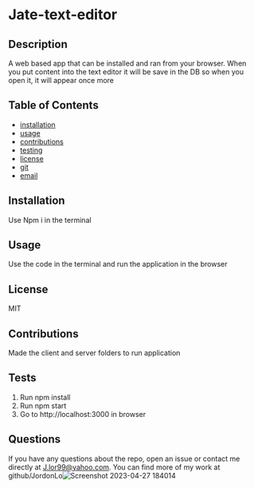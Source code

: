 # Jate-text-editor
  
  ## Description
  A web based app that can be installed and ran from your browser. When you put content into the text editor it will be save in the DB so when you open it, it will appear once more
  
  ## Table of Contents
  * [installation](#installation)
  * [usage](#usage)
  * [contributions](#contributions)
  * [testing](#testing)
  * [license](#license)
  * [git](#git)
  * [email](#email)
  
  ## Installation
  Use Npm i in the terminal
  
  ## Usage
  Use the code in the terminal and run the application in the browser

  ## License
  MIT

  ## Contributions
  Made the client and server folders to run application

  ## Tests
  1. Run npm install
  2. Run npm start 
  3. Go to http://localhost:3000 in browser
  
  ## Questions
  If you have any questions about the repo, open an issue or contact me directly at J.lor99@yahoo.com. You can find more of my work at github/JordonLo![Screenshot 2023-04-27 184014](https://user-images.githubusercontent.com/113495052/235034803-7600a8fc-2325-4566-ae9f-ee6a0717d802.png)
